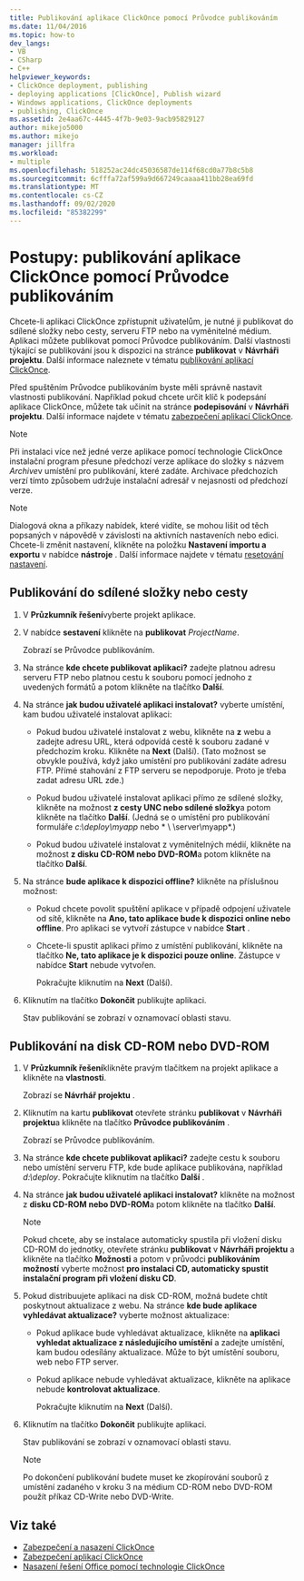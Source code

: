 ```yaml
---
title: Publikování aplikace ClickOnce pomocí Průvodce publikováním
ms.date: 11/04/2016
ms.topic: how-to
dev_langs:
- VB
- CSharp
- C++
helpviewer_keywords:
- ClickOnce deployment, publishing
- deploying applications [ClickOnce], Publish wizard
- Windows applications, ClickOnce deployments
- publishing, ClickOnce
ms.assetid: 2e4aa67c-4445-4f7b-9e03-9acb95829127
author: mikejo5000
ms.author: mikejo
manager: jillfra
ms.workload:
- multiple
ms.openlocfilehash: 518252ac24dc45036587de114f68cd0a77b8c5b8
ms.sourcegitcommit: 6cfffa72af599a9d667249caaaa411bb28ea69fd
ms.translationtype: MT
ms.contentlocale: cs-CZ
ms.lasthandoff: 09/02/2020
ms.locfileid: "85382299"
---
```

# <a name="how-to-publish-a-clickonce-application-using-the-publish-wizard"></a>Postupy: publikování aplikace ClickOnce pomocí Průvodce publikováním
Chcete-li aplikaci ClickOnce zpřístupnit uživatelům, je nutné ji publikovat do sdílené složky nebo cesty, serveru FTP nebo na vyměnitelné médium. Aplikaci můžete publikovat pomocí Průvodce publikováním. Další vlastnosti týkající se publikování jsou k dispozici na stránce **publikovat** v **Návrháři projektu**. Další informace naleznete v tématu [publikování aplikací ClickOnce](../deployment/publishing-clickonce-applications.md).

Před spuštěním Průvodce publikováním byste měli správně nastavit vlastnosti publikování. Například pokud chcete určit klíč k podepsání aplikace ClickOnce, můžete tak učinit na stránce **podepisování** v **Návrháři projektu**. Další informace najdete v tématu [zabezpečení aplikací ClickOnce](../deployment/securing-clickonce-applications.md).

> [!NOTE]
> Při instalaci více než jedné verze aplikace pomocí technologie ClickOnce instalační program přesune předchozí verze aplikace do složky s názvem *Archive*v umístění pro publikování, které zadáte. Archivace předchozích verzí tímto způsobem udržuje instalační adresář v nejasnosti od předchozí verze.

> [!NOTE]
> Dialogová okna a příkazy nabídek, které vidíte, se mohou lišit od těch popsaných v nápovědě v závislosti na aktivních nastaveních nebo edici. Chcete-li změnit nastavení, klikněte na položku **Nastavení importu a exportu** v nabídce **nástroje** . Další informace najdete v tématu [resetování nastavení](../ide/environment-settings.md#reset-settings).

## <a name="to-publish-to-a-file-share-or-path"></a>Publikování do sdílené složky nebo cesty

1. V **Průzkumník řešení**vyberte projekt aplikace.

2. V nabídce **sestavení** klikněte na **publikovat** *ProjectName*.

    Zobrazí se Průvodce publikováním.

3. Na stránce **kde chcete publikovat aplikaci?** zadejte platnou adresu serveru FTP nebo platnou cestu k souboru pomocí jednoho z uvedených formátů a potom klikněte na tlačítko **Další**.

4. Na stránce **jak budou uživatelé aplikaci instalovat?** vyberte umístění, kam budou uživatelé instalovat aplikaci:

   - Pokud budou uživatelé instalovat z webu, klikněte na **z** webu a zadejte adresu URL, která odpovídá cestě k souboru zadané v předchozím kroku. Klikněte na **Next** (Další). (Tato možnost se obvykle používá, když jako umístění pro publikování zadáte adresu FTP. Přímé stahování z FTP serveru se nepodporuje. Proto je třeba zadat adresu URL zde.)

   - Pokud budou uživatelé instalovat aplikaci přímo ze sdílené složky, klikněte na možnost **z cesty UNC nebo sdílené složky**a potom klikněte na tlačítko **Další**. (Jedná se o umístění pro publikování formuláře *c:\deploy\myapp* nebo * \\ \server\myapp*.)

   - Pokud budou uživatelé instalovat z vyměnitelných médií, klikněte na možnost **z disku CD-ROM nebo DVD-ROM**a potom klikněte na tlačítko **Další**.

5. Na stránce **bude aplikace k dispozici offline?** klikněte na příslušnou možnost:

   - Pokud chcete povolit spuštění aplikace v případě odpojení uživatele od sítě, klikněte na **Ano, tato aplikace bude k dispozici online nebo offline**. Pro aplikaci se vytvoří zástupce v nabídce **Start** .

   - Chcete-li spustit aplikaci přímo z umístění publikování, klikněte na tlačítko **Ne, tato aplikace je k dispozici pouze online**. Zástupce v nabídce **Start** nebude vytvořen.

     Pokračujte kliknutím na **Next** (Další).

6. Kliknutím na tlačítko **Dokončit** publikujte aplikaci.

    Stav publikování se zobrazí v oznamovací oblasti stavu.

## <a name="to-publish-to-a-cd-rom-or-dvd-rom"></a>Publikování na disk CD-ROM nebo DVD-ROM

1. V **Průzkumník řešení**klikněte pravým tlačítkem na projekt aplikace a klikněte na **vlastnosti**.

    Zobrazí se **Návrhář projektu** .

2. Kliknutím na kartu **publikovat** otevřete stránku **publikovat** v **Návrháři projektu**a klikněte na tlačítko **Průvodce publikováním** .

    Zobrazí se Průvodce publikováním.

3. Na stránce **kde chcete publikovat aplikaci?** zadejte cestu k souboru nebo umístění serveru FTP, kde bude aplikace publikována, například *d:\deploy*. Pokračujte kliknutím na tlačítko **Další** .

4. Na stránce **jak budou uživatelé aplikaci instalovat?** klikněte na možnost z **disku CD-ROM nebo DVD-ROM**a potom klikněte na tlačítko **Další**.

   > [!NOTE]
   > Pokud chcete, aby se instalace automaticky spustila při vložení disku CD-ROM do jednotky, otevřete stránku **publikovat** v **Návrháři projektu** a klikněte na tlačítko **Možnosti** a potom v průvodci **publikováním možností** vyberte možnost **pro instalaci CD, automaticky spustit instalační program při vložení disku CD**.

5. Pokud distribuujete aplikaci na disk CD-ROM, možná budete chtít poskytnout aktualizace z webu. Na stránce **kde bude aplikace vyhledávat aktualizace?** vyberte možnost aktualizace:

   - Pokud aplikace bude vyhledávat aktualizace, klikněte na **aplikaci vyhledat aktualizace z následujícího umístění** a zadejte umístění, kam budou odesílány aktualizace. Může to být umístění souboru, web nebo FTP server.

   - Pokud aplikace nebude vyhledávat aktualizace, klikněte na aplikace nebude **kontrolovat aktualizace**.

     Pokračujte kliknutím na **Next** (Další).

6. Kliknutím na tlačítko **Dokončit** publikujte aplikaci.

    Stav publikování se zobrazí v oznamovací oblasti stavu.

   > [!NOTE]
   > Po dokončení publikování budete muset ke zkopírování souborů z umístění zadaného v kroku 3 na médium CD-ROM nebo DVD-ROM použít příkaz CD-Write nebo DVD-Write.

## <a name="see-also"></a>Viz také

- [Zabezpečení a nasazení ClickOnce](../deployment/clickonce-security-and-deployment.md)
- [Zabezpečení aplikací ClickOnce](../deployment/securing-clickonce-applications.md)
- [Nasazení řešení Office pomocí technologie ClickOnce](../vsto/deploying-an-office-solution-by-using-clickonce.md)